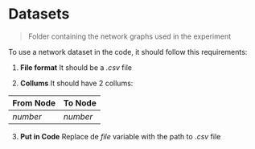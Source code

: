 # Datasets
> Folder containing the network graphs used in the experiment

To use a network dataset in the code, it should follow this requirements:

1. **File format**
It should be a _.csv_ file

2. **Collums**
It should have 2 collums:

| From Node | To Node  |
|-----------|----------|
| _number_  | _number_ |

3. **Put in Code**
Replace de _file_ variable with the path to _.csv_ file
